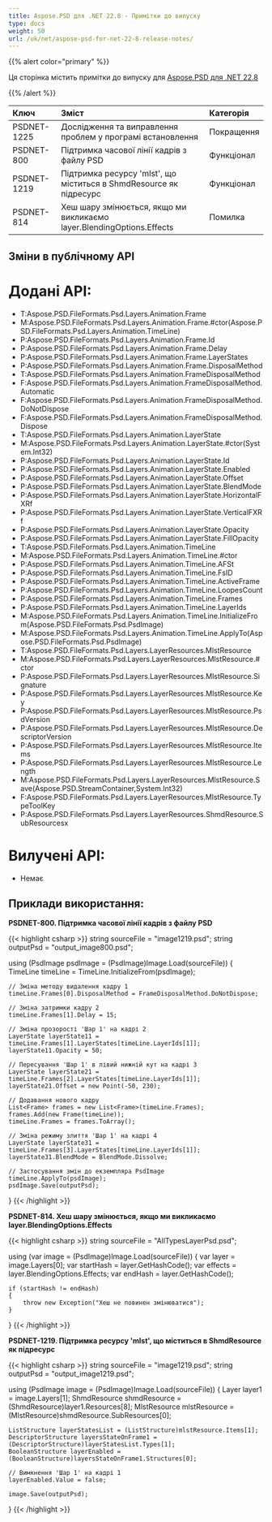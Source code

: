 ```yaml
---
title: Aspose.PSD для .NET 22.8 - Примітки до випуску
type: docs
weight: 50
url: /uk/net/aspose-psd-for-net-22-8-release-notes/
---
```


{{% alert color="primary" %}}

Ця сторінка містить примітки до випуску для [Aspose.PSD для .NET 22.8](https://www.nuget.org/packages/Aspose.PSD/)

{{% /alert %}}

|**Ключ**|**Зміст**|**Категорія**|
| :- | :- | :- |
|PSDNET-1225|Дослідження та виправлення проблем у програмі встановлення|Покращення|
|PSDNET-800|Підтримка часової лінії кадрів з файлу PSD|Функціонал|
|PSDNET-1219|Підтримка ресурсу 'mlst', що міститься в ShmdResource як підресурс|Функціонал|
|PSDNET-814|Хеш шару змінюється, якщо ми викликаємо layer.BlendingOptions.Effects|Помилка|


## **Зміни в публічному API**
# **Додані API:**
- T:Aspose.PSD.FileFormats.Psd.Layers.Animation.Frame
- M:Aspose.PSD.FileFormats.Psd.Layers.Animation.Frame.#ctor(Aspose.PSD.FileFormats.Psd.Layers.Animation.TimeLine)
- P:Aspose.PSD.FileFormats.Psd.Layers.Animation.Frame.Id
- P:Aspose.PSD.FileFormats.Psd.Layers.Animation.Frame.Delay
- P:Aspose.PSD.FileFormats.Psd.Layers.Animation.Frame.LayerStates
- P:Aspose.PSD.FileFormats.Psd.Layers.Animation.Frame.DisposalMethod
- T:Aspose.PSD.FileFormats.Psd.Layers.Animation.FrameDisposalMethod
- F:Aspose.PSD.FileFormats.Psd.Layers.Animation.FrameDisposalMethod.Automatic
- F:Aspose.PSD.FileFormats.Psd.Layers.Animation.FrameDisposalMethod.DoNotDispose
- F:Aspose.PSD.FileFormats.Psd.Layers.Animation.FrameDisposalMethod.Dispose
- T:Aspose.PSD.FileFormats.Psd.Layers.Animation.LayerState
- M:Aspose.PSD.FileFormats.Psd.Layers.Animation.LayerState.#ctor(System.Int32)
- P:Aspose.PSD.FileFormats.Psd.Layers.Animation.LayerState.Id
- P:Aspose.PSD.FileFormats.Psd.Layers.Animation.LayerState.Enabled
- P:Aspose.PSD.FileFormats.Psd.Layers.Animation.LayerState.Offset
- P:Aspose.PSD.FileFormats.Psd.Layers.Animation.LayerState.BlendMode
- P:Aspose.PSD.FileFormats.Psd.Layers.Animation.LayerState.HorizontalFXRf
- P:Aspose.PSD.FileFormats.Psd.Layers.Animation.LayerState.VerticalFXRf
- P:Aspose.PSD.FileFormats.Psd.Layers.Animation.LayerState.Opacity
- P:Aspose.PSD.FileFormats.Psd.Layers.Animation.LayerState.FillOpacity
- T:Aspose.PSD.FileFormats.Psd.Layers.Animation.TimeLine
- M:Aspose.PSD.FileFormats.Psd.Layers.Animation.TimeLine.#ctor
- P:Aspose.PSD.FileFormats.Psd.Layers.Animation.TimeLine.AFSt
- P:Aspose.PSD.FileFormats.Psd.Layers.Animation.TimeLine.FsID
- P:Aspose.PSD.FileFormats.Psd.Layers.Animation.TimeLine.ActiveFrame
- P:Aspose.PSD.FileFormats.Psd.Layers.Animation.TimeLine.LoopesCount
- P:Aspose.PSD.FileFormats.Psd.Layers.Animation.TimeLine.Frames
- P:Aspose.PSD.FileFormats.Psd.Layers.Animation.TimeLine.LayerIds
- M:Aspose.PSD.FileFormats.Psd.Layers.Animation.TimeLine.InitializeFrom(Aspose.PSD.FileFormats.Psd.PsdImage)
- M:Aspose.PSD.FileFormats.Psd.Layers.Animation.TimeLine.ApplyTo(Aspose.PSD.FileFormats.Psd.PsdImage)
- T:Aspose.PSD.FileFormats.Psd.Layers.LayerResources.MlstResource
- M:Aspose.PSD.FileFormats.Psd.Layers.LayerResources.MlstResource.#ctor
- P:Aspose.PSD.FileFormats.Psd.Layers.LayerResources.MlstResource.Signature
- P:Aspose.PSD.FileFormats.Psd.Layers.LayerResources.MlstResource.Key
- P:Aspose.PSD.FileFormats.Psd.Layers.LayerResources.MlstResource.PsdVersion
- P:Aspose.PSD.FileFormats.Psd.Layers.LayerResources.MlstResource.DescriptorVersion
- P:Aspose.PSD.FileFormats.Psd.Layers.LayerResources.MlstResource.Items
- P:Aspose.PSD.FileFormats.Psd.Layers.LayerResources.MlstResource.Length
- M:Aspose.PSD.FileFormats.Psd.Layers.LayerResources.MlstResource.Save(Aspose.PSD.StreamContainer,System.Int32)
- F:Aspose.PSD.FileFormats.Psd.Layers.LayerResources.MlstResource.TypeToolKey
- P:Aspose.PSD.FileFormats.Psd.Layers.LayerResources.ShmdResource.SubResourcesx


# **Вилучені API:**
- Немає


## **Приклади використання:**

**PSDNET-800. Підтримка часової лінії кадрів з файлу PSD**

{{< highlight csharp >}}
string sourceFile = "image1219.psd";
string outputPsd = "output_image800.psd";

using (PsdImage psdImage = (PsdImage)Image.Load(sourceFile))
{
    TimeLine timeLine = TimeLine.InitializeFrom(psdImage);

    // Зміна методу видалення кадру 1
    timeLine.Frames[0].DisposalMethod = FrameDisposalMethod.DoNotDispose;

    // Зміна затримки кадру 2
    timeLine.Frames[1].Delay = 15;

    // Зміна прозорості 'Шар 1' на кадрі 2
    LayerState layerState11 = timeLine.Frames[1].LayerStates[timeLine.LayerIds[1]];
    layerState11.Opacity = 50;

    // Пересування 'Шар 1' в лівий нижній кут на кадрі 3
    LayerState layerState21 = timeLine.Frames[2].LayerStates[timeLine.LayerIds[1]];
    layerState21.Offset = new Point(-50, 230);

    // Додавання нового кадру
    List<Frame> frames = new List<Frame>(timeLine.Frames);
    frames.Add(new Frame(timeLine));
    timeLine.Frames = frames.ToArray();

    // Зміна режиму злиття 'Шар 1' на кадрі 4
    LayerState layerState31 = timeLine.Frames[3].LayerStates[timeLine.LayerIds[1]];
    layerState31.BlendMode = BlendMode.Dissolve;

    // Застосування змін до екземпляра PsdImage
    timeLine.ApplyTo(psdImage);
    psdImage.Save(outputPsd);
}
{{< /highlight >}}

**PSDNET-814. Хеш шару змінюється, якщо ми викликаємо layer.BlendingOptions.Effects**

{{< highlight csharp >}}
string sourceFile = "AllTypesLayerPsd.psd";

using (var image = (PsdImage)Image.Load(sourceFile))
{
    var layer = image.Layers[0];
    var startHash = layer.GetHashCode();
    var effects = layer.BlendingOptions.Effects;
    var endHash = layer.GetHashCode();

    if (startHash != endHash)
    {
        throw new Exception("Хеш не повинен змінюватися");
    }
}
{{< /highlight >}}

**PSDNET-1219. Підтримка ресурсу 'mlst', що міститься в ShmdResource як підресурс**

{{< highlight csharp >}}
string sourceFile = "image1219.psd";
string outputPsd = "output_image1219.psd";

using (PsdImage image = (PsdImage)Image.Load(sourceFile))
{
    Layer layer1 = image.Layers[1];
    ShmdResource shmdResource = (ShmdResource)layer1.Resources[8];
    MlstResource mlstResource = (MlstResource)shmdResource.SubResources[0];

    ListStructure layerStatesList = (ListStructure)mlstResource.Items[1];
    DescriptorStructure layersStateOnFrame1 = (DescriptorStructure)layerStatesList.Types[1];
    BooleanStructure layerEnabled = (BooleanStructure)layersStateOnFrame1.Structures[0];

    // Вимкнення 'Шар 1' на кадрі 1
    layerEnabled.Value = false;

    image.Save(outputPsd);
}
{{< /highlight >}}
